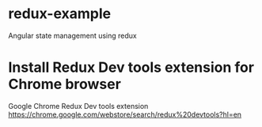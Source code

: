 # redux-example
Angular state management using redux

# Install Redux Dev tools extension for Chrome browser 

Google Chrome Redux Dev tools extension
https://chrome.google.com/webstore/search/redux%20devtools?hl=en
